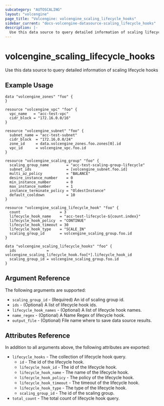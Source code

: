 ```yaml
---
subcategory: "AUTOSCALING"
layout: "volcengine"
page_title: "Volcengine: volcengine_scaling_lifecycle_hooks"
sidebar_current: "docs-volcengine-datasource-scaling_lifecycle_hooks"
description: |-
  Use this data source to query detailed information of scaling lifecycle hooks
---
```

# volcengine_scaling_lifecycle_hooks
Use this data source to query detailed information of scaling lifecycle hooks
## Example Usage
```hcl
data "volcengine_zones" "foo" {
}

resource "volcengine_vpc" "foo" {
  vpc_name   = "acc-test-vpc"
  cidr_block = "172.16.0.0/16"
}

resource "volcengine_subnet" "foo" {
  subnet_name = "acc-test-subnet"
  cidr_block  = "172.16.0.0/24"
  zone_id     = data.volcengine_zones.foo.zones[0].id
  vpc_id      = volcengine_vpc.foo.id
}

resource "volcengine_scaling_group" "foo" {
  scaling_group_name        = "acc-test-scaling-group-lifecycle"
  subnet_ids                = [volcengine_subnet.foo.id]
  multi_az_policy           = "BALANCE"
  desire_instance_number    = 0
  min_instance_number       = 0
  max_instance_number       = 1
  instance_terminate_policy = "OldestInstance"
  default_cooldown          = 10
}

resource "volcengine_scaling_lifecycle_hook" "foo" {
  count                  = 3
  lifecycle_hook_name    = "acc-test-lifecycle-${count.index}"
  lifecycle_hook_policy  = "CONTINUE"
  lifecycle_hook_timeout = 30
  lifecycle_hook_type    = "SCALE_IN"
  scaling_group_id       = volcengine_scaling_group.foo.id
}

data "volcengine_scaling_lifecycle_hooks" "foo" {
  ids              = volcengine_scaling_lifecycle_hook.foo[*].lifecycle_hook_id
  scaling_group_id = volcengine_scaling_group.foo.id
}
```
## Argument Reference
The following arguments are supported:
* `scaling_group_id` - (Required) An id of scaling group id.
* `ids` - (Optional) A list of lifecycle hook ids.
* `lifecycle_hook_names` - (Optional) A list of lifecycle hook names.
* `name_regex` - (Optional) A Name Regex of lifecycle hook.
* `output_file` - (Optional) File name where to save data source results.

## Attributes Reference
In addition to all arguments above, the following attributes are exported:
* `lifecycle_hooks` - The collection of lifecycle hook query.
    * `id` - The id of the lifecycle hook.
    * `lifecycle_hook_id` - The id of the lifecycle hook.
    * `lifecycle_hook_name` - The name of the lifecycle hook.
    * `lifecycle_hook_policy` - The policy of the lifecycle hook.
    * `lifecycle_hook_timeout` - The timeout of the lifecycle hook.
    * `lifecycle_hook_type` - The type of the lifecycle hook.
    * `scaling_group_id` - The id of the scaling group.
* `total_count` - The total count of lifecycle hook query.


